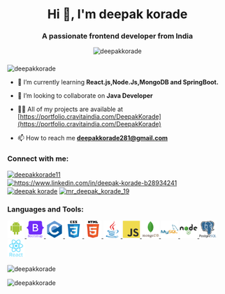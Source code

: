 <h1 align="center">Hi 👋, I'm deepak korade</h1>
<h3 align="center">A passionate frontend developer from India</h3>
<div align="center">
  <img height="200" src="https://komarev.com/ghpvc/?username=deepakkorade&label=Profile%20views&color=0e75b6&style=flat" alt="deepakkorade"  />
</div>

###
<p align="left"> <img src="https://komarev.com/ghpvc/?username=deepakkorade&label=Profile%20views&color=0e75b6&style=flat" alt="deepakkorade" /> </p>

- 🌱 I’m currently learning **React.js,Node.Js,MongoDB and SpringBoot.**

- 👯 I’m looking to collaborate on **Java Developer**

- 👨‍💻 All of my projects are available at [https://portfolio.cravitaindia.com/DeepakKorade](https://portfolio.cravitaindia.com/DeepakKorade)

- 📫 How to reach me **deepakkorade281@gmail.com**

<h3 align="left">Connect with me:</h3>
<p align="left">
<a href="https://twitter.com/deepakkorade11" target="blank"><img align="center" src="https://raw.githubusercontent.com/rahuldkjain/github-profile-readme-generator/master/src/images/icons/Social/twitter.svg" alt="deepakkorade11" height="30" width="40" /></a>
<a href="https://linkedin.com/in/https://www.linkedin.com/in/deepak-korade-b28934241" target="blank"><img align="center" src="https://raw.githubusercontent.com/rahuldkjain/github-profile-readme-generator/master/src/images/icons/Social/linked-in-alt.svg" alt="https://www.linkedin.com/in/deepak-korade-b28934241" height="30" width="40" /></a>
<a href="https://fb.com/deepak korade" target="blank"><img align="center" src="https://raw.githubusercontent.com/rahuldkjain/github-profile-readme-generator/master/src/images/icons/Social/facebook.svg" alt="deepak korade" height="30" width="40" /></a>
<a href="https://instagram.com/mr_deepak_korade_19" target="blank"><img align="center" src="https://raw.githubusercontent.com/rahuldkjain/github-profile-readme-generator/master/src/images/icons/Social/instagram.svg" alt="mr_deepak_korade_19" height="30" width="40" /></a>
</p>

<h3 align="left">Languages and Tools:</h3>
<p align="left"> <a href="https://developer.android.com" target="_blank" rel="noreferrer"> <img src="https://raw.githubusercontent.com/devicons/devicon/master/icons/android/android-original-wordmark.svg" alt="android" width="40" height="40"/> </a> <a href="https://getbootstrap.com" target="_blank" rel="noreferrer"> <img src="https://raw.githubusercontent.com/devicons/devicon/master/icons/bootstrap/bootstrap-plain-wordmark.svg" alt="bootstrap" width="40" height="40"/> </a> <a href="https://www.cprogramming.com/" target="_blank" rel="noreferrer"> <img src="https://raw.githubusercontent.com/devicons/devicon/master/icons/c/c-original.svg" alt="c" width="40" height="40"/> </a> <a href="https://www.w3schools.com/css/" target="_blank" rel="noreferrer"> <img src="https://raw.githubusercontent.com/devicons/devicon/master/icons/css3/css3-original-wordmark.svg" alt="css3" width="40" height="40"/> </a> <a href="https://www.w3.org/html/" target="_blank" rel="noreferrer"> <img src="https://raw.githubusercontent.com/devicons/devicon/master/icons/html5/html5-original-wordmark.svg" alt="html5" width="40" height="40"/> </a> <a href="https://www.java.com" target="_blank" rel="noreferrer"> <img src="https://raw.githubusercontent.com/devicons/devicon/master/icons/java/java-original.svg" alt="java" width="40" height="40"/> </a> <a href="https://developer.mozilla.org/en-US/docs/Web/JavaScript" target="_blank" rel="noreferrer"> <img src="https://raw.githubusercontent.com/devicons/devicon/master/icons/javascript/javascript-original.svg" alt="javascript" width="40" height="40"/> </a> <a href="https://www.mongodb.com/" target="_blank" rel="noreferrer"> <img src="https://raw.githubusercontent.com/devicons/devicon/master/icons/mongodb/mongodb-original-wordmark.svg" alt="mongodb" width="40" height="40"/> </a> <a href="https://www.mysql.com/" target="_blank" rel="noreferrer"> <img src="https://raw.githubusercontent.com/devicons/devicon/master/icons/mysql/mysql-original-wordmark.svg" alt="mysql" width="40" height="40"/> </a> <a href="https://nodejs.org" target="_blank" rel="noreferrer"> <img src="https://raw.githubusercontent.com/devicons/devicon/master/icons/nodejs/nodejs-original-wordmark.svg" alt="nodejs" width="40" height="40"/> </a> <a href="https://www.postgresql.org" target="_blank" rel="noreferrer"> <img src="https://raw.githubusercontent.com/devicons/devicon/master/icons/postgresql/postgresql-original-wordmark.svg" alt="postgresql" width="40" height="40"/> </a> <a href="https://reactjs.org/" target="_blank" rel="noreferrer"> <img src="https://raw.githubusercontent.com/devicons/devicon/master/icons/react/react-original-wordmark.svg" alt="react" width="40" height="40"/> </a> </p>

<p><img align="center" src="https://github-readme-stats.vercel.app/api/top-langs?username=deepakkorade&show_icons=true&locale=en&layout=compact" alt="deepakkorade" /></p>

<p><img align="center" src="https://github-readme-streak-stats.herokuapp.com/?user=deepakkorade&" alt="deepakkorade" /></p>

<!---
deepakkorade/deepakkorade is a ✨ special ✨ repository because its `README.md` (this file) appears on your GitHub profile.
You can click the Preview link to take a look at your changes.
--->
